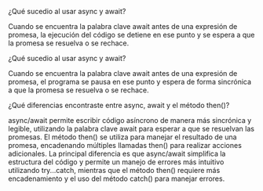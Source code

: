 ¿Qué sucedio al usar async y await?

Cuando se encuentra la palabra clave await antes de una expresión de promesa, la ejecución del código se detiene en ese punto y se espera a que la promesa se resuelva o se rechace.

¿Qué sucedio al usar async y await?

Cuando se encuentra la palabra clave await antes de una expresión de promesa, el programa se pausa en ese punto y espera de forma sincrónica a que la promesa se resuelva o se rechace.

¿Qué diferencias encontraste entre async, await y el método then()?

async/await permite escribir código asíncrono de manera más sincrónica y legible, utilizando la palabra clave await para esperar a que se resuelvan las promesas.
El método then() se utiliza para manejar el resultado de una promesa, encadenando múltiples llamadas then() para realizar acciones adicionales.
La principal diferencia es que async/await simplifica la estructura del código y permite un manejo de errores más intuitivo utilizando try...catch, mientras que el método then() requiere más encadenamiento y el uso del método catch() para manejar errores.
